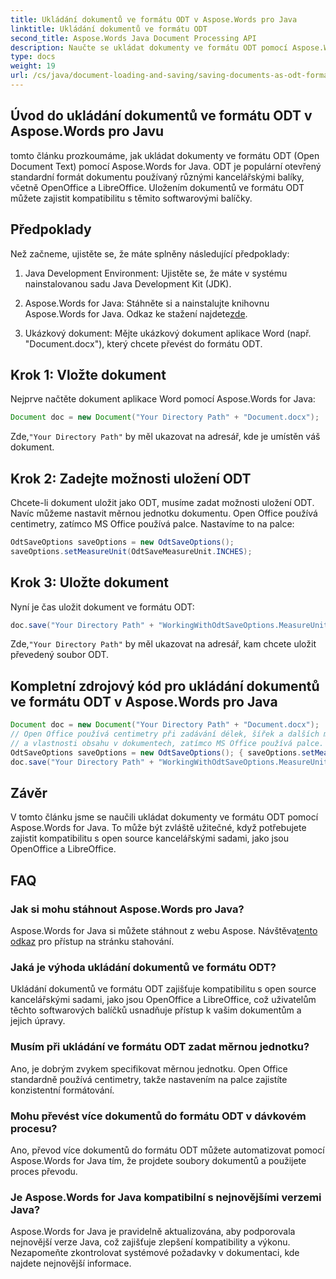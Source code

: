 ```yaml
---
title: Ukládání dokumentů ve formátu ODT v Aspose.Words pro Java
linktitle: Ukládání dokumentů ve formátu ODT
second_title: Aspose.Words Java Document Processing API
description: Naučte se ukládat dokumenty ve formátu ODT pomocí Aspose.Words for Java. Zajistěte kompatibilitu s open source kancelářskými balíky.
type: docs
weight: 19
url: /cs/java/document-loading-and-saving/saving-documents-as-odt-format/
---
```


## Úvod do ukládání dokumentů ve formátu ODT v Aspose.Words pro Javu

tomto článku prozkoumáme, jak ukládat dokumenty ve formátu ODT (Open Document Text) pomocí Aspose.Words for Java. ODT je populární otevřený standardní formát dokumentu používaný různými kancelářskými balíky, včetně OpenOffice a LibreOffice. Uložením dokumentů ve formátu ODT můžete zajistit kompatibilitu s těmito softwarovými balíčky.

## Předpoklady

Než začneme, ujistěte se, že máte splněny následující předpoklady:

1. Java Development Environment: Ujistěte se, že máte v systému nainstalovanou sadu Java Development Kit (JDK).

2.  Aspose.Words for Java: Stáhněte si a nainstalujte knihovnu Aspose.Words for Java. Odkaz ke stažení najdete[zde](https://releases.aspose.com/words/java/).

3. Ukázkový dokument: Mějte ukázkový dokument aplikace Word (např. "Document.docx"), který chcete převést do formátu ODT.

## Krok 1: Vložte dokument

Nejprve načtěte dokument aplikace Word pomocí Aspose.Words for Java:

```java
Document doc = new Document("Your Directory Path" + "Document.docx");
```

 Zde,`"Your Directory Path"` by měl ukazovat na adresář, kde je umístěn váš dokument.

## Krok 2: Zadejte možnosti uložení ODT

Chcete-li dokument uložit jako ODT, musíme zadat možnosti uložení ODT. Navíc můžeme nastavit měrnou jednotku dokumentu. Open Office používá centimetry, zatímco MS Office používá palce. Nastavíme to na palce:

```java
OdtSaveOptions saveOptions = new OdtSaveOptions();
saveOptions.setMeasureUnit(OdtSaveMeasureUnit.INCHES);
```

## Krok 3: Uložte dokument

Nyní je čas uložit dokument ve formátu ODT:

```java
doc.save("Your Directory Path" + "WorkingWithOdtSaveOptions.MeasureUnit.odt", saveOptions);
```

 Zde,`"Your Directory Path"` by měl ukazovat na adresář, kam chcete uložit převedený soubor ODT.

## Kompletní zdrojový kód pro ukládání dokumentů ve formátu ODT v Aspose.Words pro Java

```java
Document doc = new Document("Your Directory Path" + "Document.docx");
// Open Office používá centimetry při zadávání délek, šířek a dalších měřitelných formátů
// a vlastnosti obsahu v dokumentech, zatímco MS Office používá palce.
OdtSaveOptions saveOptions = new OdtSaveOptions(); { saveOptions.setMeasureUnit(OdtSaveMeasureUnit.INCHES); }
doc.save("Your Directory Path" + "WorkingWithOdtSaveOptions.MeasureUnit.odt", saveOptions);
```

## Závěr

V tomto článku jsme se naučili ukládat dokumenty ve formátu ODT pomocí Aspose.Words for Java. To může být zvláště užitečné, když potřebujete zajistit kompatibilitu s open source kancelářskými sadami, jako jsou OpenOffice a LibreOffice.

## FAQ

### Jak si mohu stáhnout Aspose.Words pro Java?

 Aspose.Words for Java si můžete stáhnout z webu Aspose. Návštěva[tento odkaz](https://releases.aspose.com/words/java/) pro přístup na stránku stahování.

### Jaká je výhoda ukládání dokumentů ve formátu ODT?

Ukládání dokumentů ve formátu ODT zajišťuje kompatibilitu s open source kancelářskými sadami, jako jsou OpenOffice a LibreOffice, což uživatelům těchto softwarových balíčků usnadňuje přístup k vašim dokumentům a jejich úpravy.

### Musím při ukládání ve formátu ODT zadat měrnou jednotku?

Ano, je dobrým zvykem specifikovat měrnou jednotku. Open Office standardně používá centimetry, takže nastavením na palce zajistíte konzistentní formátování.

### Mohu převést více dokumentů do formátu ODT v dávkovém procesu?

Ano, převod více dokumentů do formátu ODT můžete automatizovat pomocí Aspose.Words for Java tím, že projdete soubory dokumentů a použijete proces převodu.

### Je Aspose.Words for Java kompatibilní s nejnovějšími verzemi Java?

Aspose.Words for Java je pravidelně aktualizována, aby podporovala nejnovější verze Java, což zajišťuje zlepšení kompatibility a výkonu. Nezapomeňte zkontrolovat systémové požadavky v dokumentaci, kde najdete nejnovější informace.